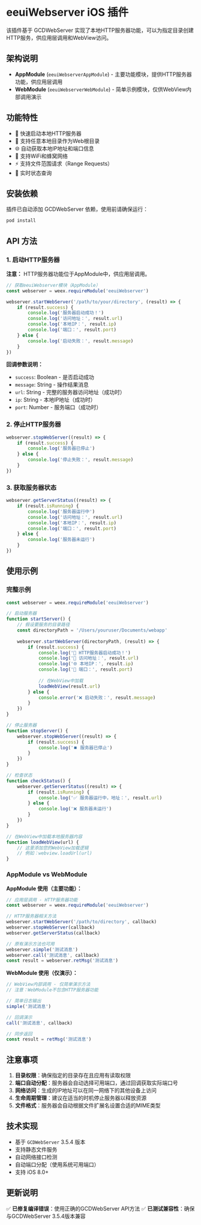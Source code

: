 # eeuiWebserver iOS 插件

该插件基于 GCDWebServer 实现了本地HTTP服务器功能，可以为指定目录创建HTTP服务，供应用层调用和WebView访问。

## 架构说明

- **AppModule** (`eeuiWebserverAppModule`) - 主要功能模块，提供HTTP服务器功能，供应用层调用
- **WebModule** (`eeuiWebserverWebModule`) - 简单示例模块，仅供WebView内部调用演示

## 功能特性

- 🚀 快速启动本地HTTP服务器
- 📁 支持任意本地目录作为Web根目录
- 🌐 自动获取本地IP地址和端口信息
- 📱 支持WiFi和蜂窝网络
- ⚡ 支持文件范围请求（Range Requests）
- 🔄 实时状态查询

## 安装依赖

插件已自动添加 GCDWebServer 依赖，使用前请确保运行：

```bash
pod install
```

## API 方法

### 1. 启动HTTP服务器

**注意：** HTTP服务器功能位于AppModule中，供应用层调用。

```javascript
// 获取eeuiWebserver模块（AppModule）
const webserver = weex.requireModule('eeuiWebserver')

webserver.startWebServer('/path/to/your/directory', (result) => {
    if (result.success) {
        console.log('服务器启动成功！')
        console.log('访问地址：', result.url)
        console.log('本地IP：', result.ip)
        console.log('端口：', result.port)
    } else {
        console.log('启动失败：', result.message)
    }
})
```

**回调参数说明：**
- `success`: Boolean - 是否启动成功
- `message`: String - 操作结果消息
- `url`: String - 完整的服务器访问地址（成功时）
- `ip`: String - 本地IP地址（成功时）
- `port`: Number - 服务端口（成功时）

### 2. 停止HTTP服务器

```javascript
webserver.stopWebServer((result) => {
    if (result.success) {
        console.log('服务器已停止')
    } else {
        console.log('停止失败：', result.message)
    }
})
```

### 3. 获取服务器状态

```javascript
webserver.getServerStatus((result) => {
    if (result.isRunning) {
        console.log('服务器运行中')
        console.log('访问地址：', result.url)
        console.log('本地IP：', result.ip)
        console.log('端口：', result.port)
    } else {
        console.log('服务器未运行')
    }
})
```

## 使用示例

### 完整示例

```javascript
const webserver = weex.requireModule('eeuiWebserver')

// 启动服务器
function startServer() {
    // 假设要服务的目录路径
    const directoryPath = '/Users/youruser/Documents/webapp'
    
    webserver.startWebServer(directoryPath, (result) => {
        if (result.success) {
            console.log('🎉 HTTP服务器启动成功！')
            console.log('📡 访问地址：', result.url)
            console.log('🌐 本地IP：', result.ip)
            console.log('🔌 端口：', result.port)
            
            // 在WebView中加载
            loadWebView(result.url)
        } else {
            console.error('❌ 启动失败：', result.message)
        }
    })
}

// 停止服务器
function stopServer() {
    webserver.stopWebServer((result) => {
        if (result.success) {
            console.log('⏹️ 服务器已停止')
        }
    })
}

// 检查状态
function checkStatus() {
    webserver.getServerStatus((result) => {
        if (result.isRunning) {
            console.log('✅ 服务器运行中，地址：', result.url)
        } else {
            console.log('❌ 服务器未运行')
        }
    })
}

// 在WebView中加载本地服务器内容
function loadWebView(url) {
    // 这里添加您的WebView加载逻辑
    // 例如：webview.loadUrl(url)
}
```

### AppModule vs WebModule

**AppModule 使用（主要功能）：**

```javascript
// 应用层调用 - HTTP服务器功能
const webserver = weex.requireModule('eeuiWebserver')

// HTTP服务器相关方法
webserver.startWebServer('/path/to/directory', callback)
webserver.stopWebServer(callback)
webserver.getServerStatus(callback)

// 原有演示方法也可用
webserver.simple('测试消息')
webserver.call('测试消息', callback)
const result = webserver.retMsg('测试消息')
```

**WebModule 使用（仅演示）：**

```javascript
// WebView内部调用 - 仅简单演示方法
// 注意：WebModule不包含HTTP服务器功能

// 简单日志输出
simple('测试消息')

// 回调演示  
call('测试消息', callback)

// 同步返回
const result = retMsg('测试消息')
```

## 注意事项

1. **目录权限**：确保指定的目录存在且应用有读取权限
2. **端口自动分配**：服务器会自动选择可用端口，通过回调获取实际端口号
3. **网络访问**：生成的IP地址可以在同一网络下的其他设备上访问
4. **生命周期管理**：建议在适当的时机停止服务器以释放资源
5. **文件格式**：服务器会自动根据文件扩展名设置合适的MIME类型

## 技术实现

- 基于 `GCDWebServer` 3.5.4 版本
- 支持静态文件服务
- 自动网络接口检测
- 自动端口分配（使用系统可用端口）
- 支持 iOS 8.0+

## 更新说明

✅ **已修复编译错误**：使用正确的GCDWebServer API方法
✅ **已测试兼容性**：确保与GCDWebServer 3.5.4版本兼容 